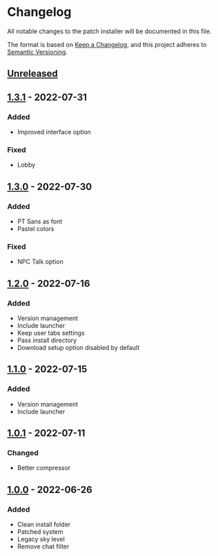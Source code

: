 # Changelog

All notable changes to the patch installer will be documented in this file.

The format is based on [Keep a Changelog](https://keepachangelog.com/en/1.0.0/),
and this project adheres to [Semantic Versioning](https://semver.org/spec/v2.0.0.html).

## [Unreleased]

## [1.3.1] - 2022-07-31

### Added

- Improved interface option

### Fixed

- Lobby

## [1.3.0] - 2022-07-30

### Added

- PT Sans as font
- Pastel colors

### Fixed

- NPC Talk option

## [1.2.0] - 2022-07-16

### Added

- Version management
- Include launcher
- Keep user tabs settings
- Pass install directory
- Download setup option disabled by default

## [1.1.0] - 2022-07-15

### Added

- Version management
- Include launcher

## [1.0.1] - 2022-07-11

### Changed

- Better compressor

## [1.0.0] - 2022-06-26

### Added

- Clean install folder
- Patched system
- Legacy sky level
- Remove chat filter

[unreleased]: https://github.com/vae-soli-fr/client/compare/patch-v1.3.1...HEAD
[1.3.1]: https://github.com/vae-soli-fr/client/compare/patch-v1.3.0...patch-v1.3.1
[1.3.0]: https://github.com/vae-soli-fr/client/compare/patch-v1.2.0...patch-v1.3.0
[1.2.0]: https://github.com/vae-soli-fr/client/compare/patch-v1.1.0...patch-v1.2.0
[1.1.0]: https://github.com/vae-soli-fr/client/compare/patch-v1.0.1...patch-v1.1.0
[1.0.1]: https://github.com/vae-soli-fr/client/compare/patch-v1.0.0...patch-v1.0.1
[1.0.0]: https://github.com/vae-soli-fr/client/releases/tag/patch-v1.0.0
